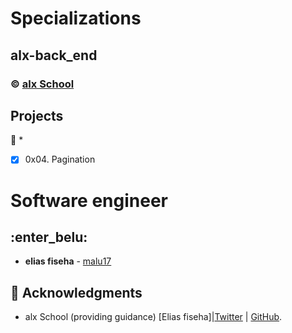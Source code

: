 # Specializations
## alx-back_end
### :copyright: **[alx School](https://www.alx.com/)**

## Projects
:open_file_folder:
*
* [x] 0x04. Pagination

# Software engineer
## :enter_belu: 
* **elias fiseha** - [malu17](https://github.com/malu17)

## :mega: Acknowledgments

* alx School (providing guidance)
[Elias fiseha]|[Twitter](https://twitter.com/eliasfiseha1) | [GitHub](https://github.com/malu17).